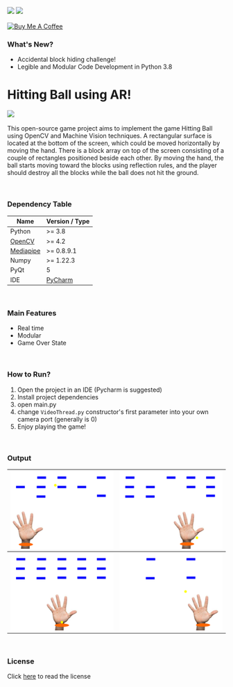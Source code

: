 <img src="https://badgen.net/badge/version/1.0.0/blue?icon=github"> <img src = "https://badgen.net/badge/Status/Stable/green?icon=git"> 
<br/>
<br/>
<a href="https://www.buymeacoffee.com/mohammadjalili" target="_blank"><img src="https://cdn.buymeacoffee.com/buttons/default-orange.png" alt="Buy Me A Coffee" height="41" width="174"></a>

### What's New?

- Accidental block hiding challenge!
- Legible and Modular Code Development in Python 3.8

# Hitting Ball using AR!
<img src="https://editor.analyticsvidhya.com/uploads/232202.png" width="128">

<br/>

This open-source game project aims to implement the game Hitting Ball using OpenCV and Machine Vision techniques. A rectangular surface is located at the bottom of the screen, which could be moved horizontally by moving the hand. There is a block array on top of the screen consisting of a couple of rectangles positioned beside each other. By moving the hand, the ball starts moving toward the blocks using reflection rules, and the player should destroy all the blocks while the ball does not hit the ground. 

<br/>

### Dependency Table
|  Name | Version / Type |
| ------------ | ------------ |
|  Python | >= 3.8  |
| [OpenCV](https://opencv.org/)   | >= 4.2  |
| [Mediapipe](https://github.com/google/mediapipe)  |  >= 0.8.9.1 |
| Numpy  | >= 1.22.3  |
| PyQt | 5 |
| IDE | [PyCharm](https://www.jetbrains.com/pycharm/) |
<br/>

### Main Features
* Real time
* Modular
* Game Over State

<br/>

### How to Run?
1. Open the project in an IDE (Pycharm is suggested)
2. Install project dependencies
3. open main.py
4. change `VideoThread.py` constructor's first parameter into your own camera port (generally is 0)
5. Enjoy playing the game!

<br/>

### Output

| <img src="https://github.com/mohammadJaliliTorkamani/AR-Hitting-Ball/blob/master/Screenshots/screenshot_1.png" width="256">  | <img src="https://github.com/mohammadJaliliTorkamani/AR-Hitting-Ball/blob/master/Screenshots/screenshot_2.png" width="256">  |
| -- | -- |
| <img src="https://github.com/mohammadJaliliTorkamani/AR-Hitting-Ball/blob/master/Screenshots/screenshot_3.png" width="256"> | <img src="https://github.com/mohammadJaliliTorkamani/AR-Hitting-Ball/blob/master/Screenshots/screenshot_4.png" width="256"> |

<br/>

### License
Click [here](https://github.com/mohammadJaliliTorkamani/AR-Hitting-Ball/blob/master/LICENSE) to read the license

